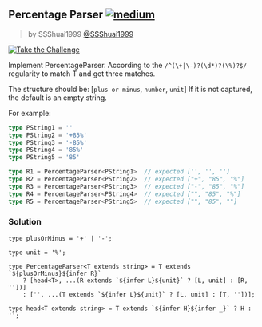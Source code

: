 ## Percentage Parser [![medium](https://camo.githubusercontent.com/5ce31e72531641f77d1326a930f048d15cdfab80dfb45b4d6f7b4176ea21bfc2/68747470733a2f2f696d672e736869656c64732e696f2f62616467652f2d6d656469756d2d643939303161)](https://camo.githubusercontent.com/5ce31e72531641f77d1326a930f048d15cdfab80dfb45b4d6f7b4176ea21bfc2/68747470733a2f2f696d672e736869656c64732e696f2f62616467652f2d6d656469756d2d643939303161)

> by SSShuai1999 [@SSShuai1999](https://github.com/SSShuai1999)

[![Take the Challenge](https://camo.githubusercontent.com/4fed78c46bb6102dcab12f301c6d2de5ecd5f7772181e2ba3c20d561040cb823/68747470733a2f2f696d672e736869656c64732e696f2f62616467652f2d54616b652532307468652532304368616c6c656e67652d3331373863363f6c6f676f3d74797065736372697074266c6f676f436f6c6f723d7768697465)](https://tsch.js.org/1978/play)

Implement PercentageParser. According to the `/^(\+|\-)?(\d*)?(\%)?$/` regularity to match T and get three matches.

The structure should be: [`plus or minus`, `number`, `unit`] If it is not captured, the default is an empty string.

For example:

```ts
type PString1 = ''
type PString2 = '+85%'
type PString3 = '-85%'
type PString4 = '85%'
type PString5 = '85'

type R1 = PercentageParser<PString1>  // expected ['', '', '']
type R2 = PercentageParser<PString2>  // expected ["+", "85", "%"]
type R3 = PercentageParser<PString3>  // expected ["-", "85", "%"]
type R4 = PercentageParser<PString4>  // expected ["", "85", "%"]
type R5 = PercentageParser<PString5>  // expected ["", "85", ""]
```

### Solution

```tsx
type plusOrMinus = '+' | '-';

type unit = '%';

type PercentageParser<T extends string> = T extends `${plusOrMinus}${infer R}`
    ? [head<T>, ...(R extends `${infer L}${unit}` ? [L, unit] : [R, ''])]
    : ['', ...(T extends `${infer L}${unit}` ? [L, unit] : [T, ''])];

type head<T extends string> = T extends `${infer H}${infer _}` ? H : '';
```

